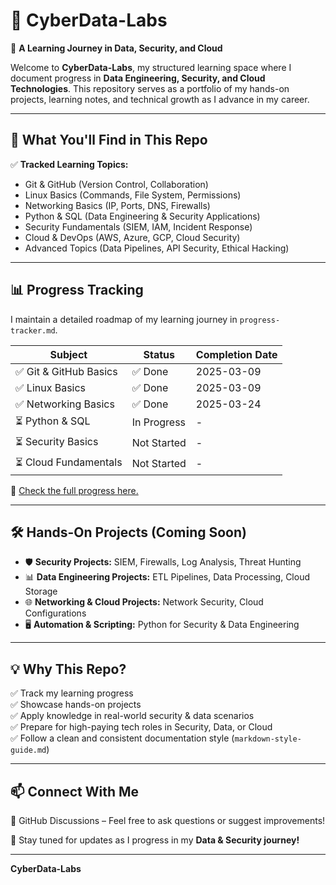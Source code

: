 # 🚀 CyberData-Labs  
🔹 **A Learning Journey in Data, Security, and Cloud**  

Welcome to **CyberData-Labs**, my structured learning space where I document progress in **Data Engineering, Security, and Cloud Technologies**. This repository serves as a portfolio of my hands-on projects, learning notes, and technical growth as I advance in my career.

---

## 📌 What You'll Find in This Repo
✅ **Tracked Learning Topics:**  
- Git & GitHub (Version Control, Collaboration)  
- Linux Basics (Commands, File System, Permissions)  
- Networking Basics (IP, Ports, DNS, Firewalls)  
- Python & SQL (Data Engineering & Security Applications)  
- Security Fundamentals (SIEM, IAM, Incident Response)  
- Cloud & DevOps (AWS, Azure, GCP, Cloud Security)  
- Advanced Topics (Data Pipelines, API Security, Ethical Hacking)  

---

## 📊 Progress Tracking  
I maintain a detailed roadmap of my learning journey in `progress-tracker.md`.

| Subject                    | Status         | Completion Date |
|----------------------------|----------------|-----------------|
| ✅ Git & GitHub Basics     | ✅ Done        | 2025-03-09      |
| ✅ Linux Basics            | ✅ Done        | 2025-03-09      |
| ✅ Networking Basics       | ✅ Done        | 2025-03-24      |
| ⏳ Python & SQL            | In Progress    | -               |
| ⏳ Security Basics         | Not Started    | -               |
| ⏳ Cloud Fundamentals      | Not Started    | -               |

📌 [Check the full progress here.](progress-tracker.md) 

---

## 🛠 Hands-On Projects (Coming Soon)
- 🛡 **Security Projects:** SIEM, Firewalls, Log Analysis, Threat Hunting  
- 📊 **Data Engineering Projects:** ETL Pipelines, Data Processing, Cloud Storage  
- 🌐 **Networking & Cloud Projects:** Network Security, Cloud Configurations  
- 🖥 **Automation & Scripting:** Python for Security & Data Engineering  

---

## 💡 Why This Repo?
✅ Track my learning progress  
✅ Showcase hands-on projects  
✅ Apply knowledge in real-world security & data scenarios  
✅ Prepare for high-paying tech roles in Security, Data, or Cloud  
✅ Follow a clean and consistent documentation style (`markdown-style-guide.md`)  

---

## 📫 Connect With Me
📌 GitHub Discussions – Feel free to ask questions or suggest improvements!  

🚀 Stay tuned for updates as I progress in my **Data & Security journey!**

---

**CyberData-Labs**
